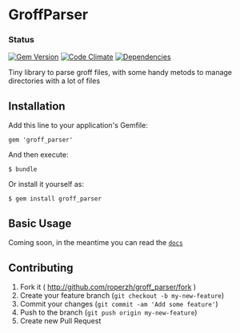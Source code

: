 # GroffParser

### Status
[![Gem Version](https://badge.fury.io/rb/groff_parser.png)](http://badge.fury.io/rb/groff_parser)
[![Code Climate](https://codeclimate.com/github/roperzh/groff_parser.png)](https://codeclimate.com/github/roperzh/groff_parser)
[![Dependencies](https://gemnasium.com/roperzh/groff_parser.png)](https://gemnasium.com/roperzh/groff_parser)

Tiny library to parse groff files, with some handy metods to manage directories with a lot of files

## Installation

Add this line to your application's Gemfile:

    gem 'groff_parser'

And then execute:

    $ bundle

Or install it yourself as:

    $ gem install groff_parser

## Basic Usage

Coming soon, in the meantime you can read the [`docs`](http://rubydoc.info/gems/)


## Contributing

1. Fork it ( http://github.com/roperzh/groff_parser/fork )
2. Create your feature branch (`git checkout -b my-new-feature`)
3. Commit your changes (`git commit -am 'Add some feature'`)
4. Push to the branch (`git push origin my-new-feature`)
5. Create new Pull Request
